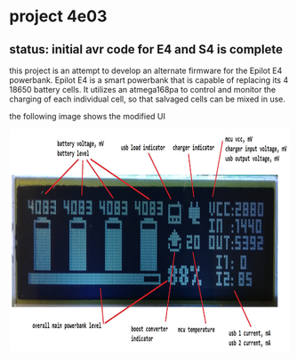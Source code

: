 # project 4e03

## status: initial avr code for E4 and S4 is complete

this project is an attempt to develop an alternate firmware for the Epilot E4 powerbank. Epilot E4 is a smart powerbank that is capable of replacing its 4 18650 battery cells. It utilizes an atmega168pa to control and monitor the charging of each individual cell, so that salvaged cells can be mixed in use.

the following image shows the modified UI

<img src="https://raw.githubusercontent.com/cosailer/4e03/master/image/e403_1.jpg" height="400">

